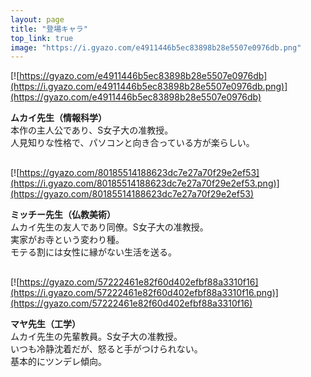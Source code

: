 ```yaml
---
layout: page
title: "登場キャラ"
top_link: true
image: "https://i.gyazo.com/e4911446b5ec83898b28e5507e0976db.png"
---
```


[![https://gyazo.com/e4911446b5ec83898b28e5507e0976db](https://i.gyazo.com/e4911446b5ec83898b28e5507e0976db.png)](https://gyazo.com/e4911446b5ec83898b28e5507e0976db)

**ムカイ先生（情報科学）**  
本作の主人公であり、S女子大の准教授。  
人見知りな性格で、パソコンと向き合っている方が楽らしい。

<p style="margin-bottom:30px"></p>

[![https://gyazo.com/80185514188623dc7e27a70f29e2ef53](https://i.gyazo.com/80185514188623dc7e27a70f29e2ef53.png)](https://gyazo.com/80185514188623dc7e27a70f29e2ef53)

**ミッチー先生（仏教美術）**  
ムカイ先生の友人であり同僚。S女子大の准教授。  
実家がお寺という変わり種。  
モテる割には女性に縁がない生活を送る。

<p style="margin-bottom:30px"></p>

[![https://gyazo.com/57222461e82f60d402efbf88a3310f16](https://i.gyazo.com/57222461e82f60d402efbf88a3310f16.png)](https://gyazo.com/57222461e82f60d402efbf88a3310f16)

**マヤ先生（工学）**  
ムカイ先生の先輩教員。S女子大の准教授。  
いつも冷静沈着だが、怒ると手がつけられない。  
基本的にツンデレ傾向。